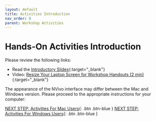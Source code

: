```yaml
---
layout: default
title: Activities Introduction
nav_order: 0
parent: Workshop Activities
---
```

# Hands-On Activities Introduction

Please review the following links:

- Read the [Introductory Slides](https://docs.google.com/presentation/d/1rqoqCInbDZALG_yzQbsiMCE_axgmI3e6f7kRXzhU6_E/edit#slide=id.p5){:target="_blank"}
- Video: [Resize Your Laptop Screen for Workshop Handouts (2 min)](https://www.youtube.com/watch?v=Igk5hZUfzN0){:target="_blank"}


The appearance of the NVivo interface may differ between the Mac and Windows version. Please proceed to the appropriate instructions for your computer:

[NEXT STEP: Activities For Mac Users](activities-mac.html){: .btn .btn-blue }
[NEXT STEP: Activities For Windows Users](activities-windows.html){: .btn .btn-blue }
